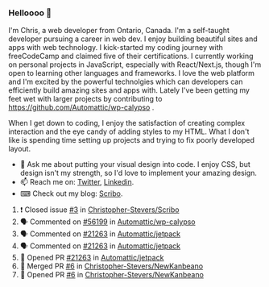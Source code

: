 ### Helloooo 👋

I'm Chris, a web developer from Ontario, Canada. I'm a self-taught developer pursuing a career in web dev. I enjoy building beautiful sites and apps with web technology.
I kick-started my coding journey with freeCodeCamp and claimed five of their certifications.  I currently working on personal projects in JavaScript, especially with React/Next.js, though I'm open to learning other languages and frameworks. I love the web platform and I'm excited by the powerful technolgies which can developers can efficiently build amazing sites and apps with. Lately I've been getting my feet wet with larger projects by contributing to https://github.com/Automattic/wp-calypso .

When I get down to coding, I enjoy the satisfaction of creating complex interaction and the eye candy of adding styles to my HTML. What I don't like is spending time setting up projects and trying to fix poorly developed layout.

- 💬 Ask me about putting your visual design into code. I enjoy CSS, but design isn't my strength, so I'd love to implement your amazing design.
- 📫 Reach me on: [Twitter](https://twitter.com/Christo28120856), [Linkedin](https://www.linkedin.com/in/christopher-stevers-07b9a5204/).
- ⌨ Check out my blog: [Scribo](https://christopherstevers.cf).
<!--
**Christopher-Stevers/Christopher-Stevers** is a ✨ _special_ ✨ repository because its `README.md` (this file) appears on your GitHub profile.

Here are some ideas to get you started:

- 🔭 I’m currently working on ...
- 🌱 I’m currently learning ...
- 👯 I’m looking to collaborate on ...
- 🤔 I’m looking for help with ...
- 😄 Pronouns: ...
- ⚡ Fun fact: ...
-->

<!--START_SECTION:activity-->
1. ❗️ Closed issue [#3](https://github.com/Christopher-Stevers/Scribo/issues/3) in [Christopher-Stevers/Scribo](https://github.com/Christopher-Stevers/Scribo)
2. 🗣 Commented on [#56199](https://github.com/Automattic/wp-calypso/issues/56199) in [Automattic/wp-calypso](https://github.com/Automattic/wp-calypso)
3. 🗣 Commented on [#21263](https://github.com/Automattic/jetpack/issues/21263) in [Automattic/jetpack](https://github.com/Automattic/jetpack)
4. 🗣 Commented on [#21263](https://github.com/Automattic/jetpack/issues/21263) in [Automattic/jetpack](https://github.com/Automattic/jetpack)
5. 💪 Opened PR [#21263](https://github.com/Automattic/jetpack/pull/21263) in [Automattic/jetpack](https://github.com/Automattic/jetpack)
6. 🎉 Merged PR [#6](https://github.com/Christopher-Stevers/NewKanbeano/pull/6) in [Christopher-Stevers/NewKanbeano](https://github.com/Christopher-Stevers/NewKanbeano)
7. 💪 Opened PR [#6](https://github.com/Christopher-Stevers/NewKanbeano/pull/6) in [Christopher-Stevers/NewKanbeano](https://github.com/Christopher-Stevers/NewKanbeano)
<!--END_SECTION:activity-->
